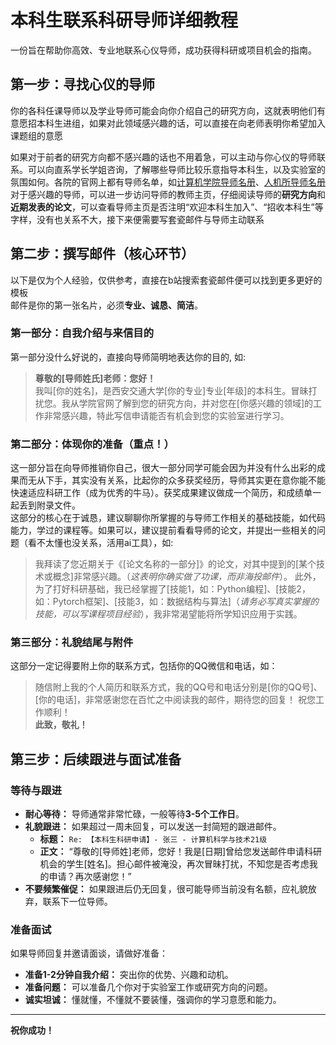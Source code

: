 # 本科生联系科研导师详细教程

一份旨在帮助你高效、专业地联系心仪导师，成功获得科研或项目机会的指南。


## 第一步：寻找心仪的导师
你的各科任课导师以及学业导师可能会向你介绍自己的研究方向，这就表明他们有意愿招本科生进组，如果对此领域感兴趣的话，可以直接在向老师表明你希望加入课题组的意愿  
  
如果对于前者的研究方向都不感兴趣的话也不用着急，可以主动与你心仪的导师联系。可以向直系学长学姐咨询，了解哪些导师比较乐意指导本科生，以及实验室的氛围如何。各院的官网上都有导师名单，如[计算机学院导师名册](http://www.cs.xjtu.edu.cn/szdw/jsml/js.htm)、[人机所导师名册](http://www.aiar.xjtu.edu.cn/szdw/js.htm)  
对于感兴趣的导师，可以进一步访问导师的教师主页，仔细阅读导师的**研究方向**和**近期发表的论文**，可以查看导师主页是否注明“欢迎本科生加入”、“招收本科生”等字样，没有也关系不大，接下来便需要写套瓷邮件与导师主动联系


## 第二步：撰写邮件（核心环节）
以下是仅为个人经验，仅供参考，直接在b站搜索套瓷邮件便可以找到更多更好的模板  
邮件是你的第一张名片，必须**专业、诚恳、简洁**。

### 第一部分：自我介绍与来信目的
第一部分没什么好说的，直接向导师简明地表达你的目的, 如:  
> **尊敬的[导师姓氏]老师：您好！**  
我叫[你的姓名]，是西安交通大学[你的专业]专业[年级]的本科生。冒昧打扰您。我从学院官网了解到您的研究方向，并对您在[你感兴趣的领域]的工作非常感兴趣，特此写信申请能否有机会到您的实验室进行学习。

### 第二部分：体现你的准备（重点！）
这一部分旨在向导师推销你自己，很大一部分同学可能会因为并没有什么出彩的成果而无从下手，其实没有关系，比起你的众多获奖经历，导师其实更在意你能不能快速适应科研工作（成为优秀的牛马）。获奖成果建议做成一个简历，和成绩单一起丢到附录文件。  
这部分的核心在于诚恳，建议聊聊你所掌握的与导师工作相关的基础技能，如代码能力，学过的课程等。如果可以，建议提前看看导师的论文，并提出一些相关的问题（看不太懂也没关系，活用ai工具），如:
> 我拜读了您近期关于《[论文名称的一部分]》的论文，对其中提到的[某个技术或概念]非常感兴趣。（*这表明你确实做了功课，而非海投邮件*）。
> 此外，为了打好科研基础，我已经掌握了[技能1，如：Python编程]、[技能2，如：Pytorch框架]、[技能3，如：数据结构与算法]（*请务必写真实掌握的技能，可以写课程项目经验*），我非常渴望能将所学知识应用于实践。

### 第三部分：礼貌结尾与附件
这部分一定记得要附上你的联系方式，包括你的QQ微信和电话，如：  
> 随信附上我的个人简历和联系方式，我的QQ号和电话分别是[你的QQ号]、[你的电话]，非常感谢您在百忙之中阅读我的邮件，期待您的回复！
> 祝您工作顺利！  
>**此致，敬礼！**




## 第三步：后续跟进与面试准备

### 等待与跟进
*   **耐心等待：** 导师通常非常忙碌，一般等待**3-5个工作日**。
*   **礼貌跟进：** 如果超过一周未回复，可以发送一封简短的跟进邮件。
    *   **标题：** `Re: 【本科生科研申请】- 张三 - 计算机科学与技术21级`
    *   **正文：** “尊敬的[导师姓]老师，您好！我是[日期]曾给您发送邮件申请科研机会的学生[姓名]。担心邮件被淹没，再次冒昧打扰，不知您是否考虑我的申请？再次感谢您！”
*   **不要频繁催促：** 如果跟进后仍无回复，很可能导师当前没有名额，应礼貌放弃，联系下一位导师。

### 准备面试
如果导师回复并邀请面谈，请做好准备：
*   **准备1-2分钟自我介绍：** 突出你的优势、兴趣和动机。
*   **准备问题：** 可以准备几个你对于实验室工作或研究方向的问题。
*   **诚实坦诚：** 懂就懂，不懂就不要装懂，强调你的学习意愿和能力。

---

**祝你成功！**